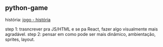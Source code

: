 ## python-game

história: [jogo - história](https://whimsical.com/jogo-HQCrtAs6PwZBErzGpuE8Sm)

step 1: trasncrever pra JS/HTML e se pa React, fazer algo visualmente mais agradável.
step 2: pensar em como pode ser mais dinâmico, ambientação, sprites, layout.